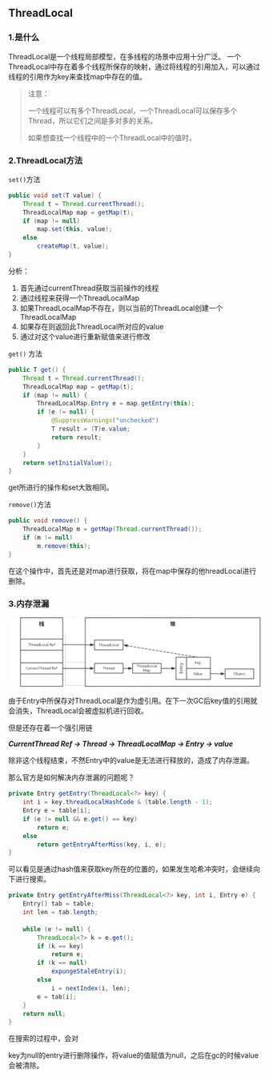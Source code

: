 ## ThreadLocal

### 1.是什么

ThreadLocal是一个线程局部模型，在多线程的场景中应用十分广泛。 一个ThreadLocal中存在着多个线程所保存的映射，通过将线程的引用加入，可以通过线程的引用作为key来查找map中存在的值。

>   注意：
>
>   一个线程可以有多个ThreadLocal，一个ThreadLocal可以保存多个Thread，所以它们之间是多对多的关系。
>
>   如果想查找一个线程中的一个ThreadLocal中的值时，



### 2.ThreadLocal方法

`set()`方法

```java
public void set(T value) {
    Thread t = Thread.currentThread();
    ThreadLocalMap map = getMap(t);
    if (map != null)
        map.set(this, value);
    else
        createMap(t, value);
}
```

分析：

1.   首先通过currentThread获取当前操作的线程
2.   通过线程来获得一个ThreadLocalMap
3.   如果ThreadLocalMap不存在，则以当前的ThreadLocal创建一个ThreadLocalMap
4.   如果存在则返回此ThreadLocal所对应的value
5.   通过对这个value进行重新赋值来进行修改



`get()` 方法

```java
public T get() {
    Thread t = Thread.currentThread();
    ThreadLocalMap map = getMap(t);
    if (map != null) {
        ThreadLocalMap.Entry e = map.getEntry(this);
        if (e != null) {
            @SuppressWarnings("unchecked")
            T result = (T)e.value;
            return result;
        }
    }
    return setInitialValue();
}
```

get所进行的操作和set大致相同。



`remove()`方法

```java
public void remove() {
    ThreadLocalMap m = getMap(Thread.currentThread());
    if (m != null)
        m.remove(this);
}
```

在这个操作中，首先还是对map进行获取，将在map中保存的他hreadLocal进行删除。

### 3.内存泄漏

![image-20211003205233373](ThreadLocal.assets/image-20211003205233373.png)

由于Entry中所保存对ThreadLocal是作为虚引用。在下一次GC后key值的引用就会消失，ThreadLocal会被虚拟机进行回收。

但是还存在着一个强引用链

***CurrentThread Ref -> Thread -> ThreadLocalMap -> Entry -> value***

除非这个线程结束，不然Entry中的value是无法进行释放的，造成了内存泄漏。

那么官方是如何解决内存泄漏的问题呢？

```java
private Entry getEntry(ThreadLocal<?> key) {
    int i = key.threadLocalHashCode & (table.length - 1);
    Entry e = table[i];
    if (e != null && e.get() == key)
        return e;
    else
        return getEntryAfterMiss(key, i, e);
}
```

可以看见是通过hash值来获取key所在的位置的，如果发生哈希冲突时，会继续向下进行搜索。

```java
private Entry getEntryAfterMiss(ThreadLocal<?> key, int i, Entry e) {
    Entry[] tab = table;
    int len = tab.length;

    while (e != null) {
        ThreadLocal<?> k = e.get();
        if (k == key)
            return e;
        if (k == null)
            expungeStaleEntry(i);
        else
            i = nextIndex(i, len);
        e = tab[i];
    }
    return null;
}
```

在搜索的过程中，会对

key为null的entry进行删除操作，将value的值赋值为null，之后在gc的时候value会被清除。


